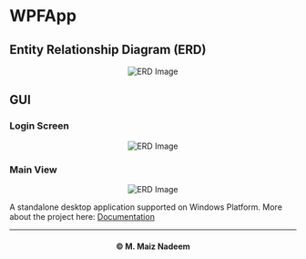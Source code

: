 # WPFApp

## Entity Relationship Diagram (ERD)
<p align="center">
  <img src="https://github.com/MaizNadeem/WPFApp/blob/master/Frontend Screenshots/ERD.png?raw=true"
  alt="ERD Image" />
</p>

## GUI
### Login Screen
<p align="center">
  <img src="https://github.com/MaizNadeem/WPFApp/blob/master/Frontend Screenshots/Login.png?raw=true"
  alt="ERD Image" />
</p>

### Main View
<p align="center">
  <img src="https://github.com/MaizNadeem/WPFApp/blob/master/Frontend Screenshots/Staff's Info.png?raw=true"
  alt="ERD Image" />
</p>

A standalone desktop application supported on Windows Platform.
More about the project here: [Documentation](../Documentation.pdf) 

<hr></hr>
<h4 align="center"> © M. Maiz Nadeem </h4>